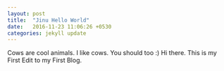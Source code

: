 ```yaml
---
layout: post
title:  "Jinu Hello World"
date:   2016-11-23 11:06:26 +0530
categories: jekyll update
---
```

Cows are cool animals. 
I like cows. 
You should too :)
Hi there. This is my First Edit to my First Blog.
